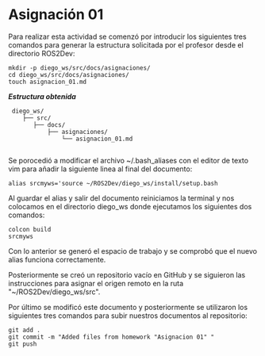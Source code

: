 # Asignación 01
Para realizar esta actividad se comenzó por  introducir los siguientes tres comandos para generar la estructura solicitada por el profesor desde el directorio ROS2Dev:
```shell
mkdir -p diego_ws/src/docs/asignaciones/
cd diego_ws/src/docs/asignaciones/
touch asignacion_01.md
```
***Estructura obtenida***
```text
 diego_ws/
    ├── src/
       ├── docs/
           ├── asignaciones/
               └── asignacion_01.md
    
```
Se porocedió a modificar el archivo  ~/.bash_aliases con el editor de texto vim para añadir la siguiente linea al final del documento:
```vim
alias srcmyws='source ~/ROS2Dev/diego_ws/install/setup.bash
```
Al guardar el alias y salir del documento reiniciamos la terminal y nos colocamos en el directorio diego_ws donde ejecutamos los siguientes dos comandos:
```shell
colcon build
srcmyws
```
Con lo anterior se generó el espacio de trabajo y se comprobó que el nuevo alias funciona correctamente.

Posteriormente se creó un repositorio vacío en GitHub y se siguieron las instrucciones para asignar el origen remoto en la ruta "~/ROS2Dev/diego_ws/src".

Por último se modificó este documento y posteriormente se utilizaron los siguientes tres comandos para subir nuestros documentos al repositorio: 
```shell
git add .
git commit -m "Added files from homework "Asignacion 01" "
git push
```
